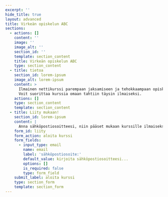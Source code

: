 ```yaml
---
excerpt: ''
hide_title: true
layout: advanced
title: Virkeän opiskelun ABC
sections:
  - actions: []
    content: ''
    image: ''
    image_alt: ''
    section_id: ''
    template: section_content
    title: Virkeän opiskelun ABC
    type: section_content
  - title: tietoa
    section_id: lorem-ipsum
    image_alt: lorem-ipsum
    content: >
      Ilmainen nettikurssi parempaan jaksamiseen ja tehokkaampaan opiskeluun.
      Voit suorittaa kurssia omaan tahtiin täysin ilmaiseksi.
    actions: []
    type: section_content
    template: section_content
  - title: Liity mukaan!
    section_id: lorem-ipsum
    content: |
      Anna sähköpostiosoitteesi, niin pääset mukaan kurssille ilmaiseksi:
    form_id: liity
    form_action: aloita kurssi
    form_fields:
      - input_type: email
        name: email
        label: 'sähköpostiosoite:'
        default_value: kirjoita sähköpostiosoitteesi...
        options: []
        is_required: false
        type: form_field
    submit_label: aloita kurssi
    type: section_form
    template: section_form
---
```

